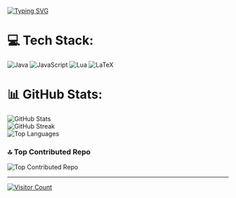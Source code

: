 <a href="https://git.io/typing-svg"><img src="https://readme-typing-svg.demolab.com?font=Open+Sans&weight=600&size=25&letterSpacing=0.025em&duration=3500&pause=1500&color=F7F7F7&center=true&vCenter=true&width=435&lines=Hi+There!+%F0%9F%A4%9A;I'm+Santiago+Gavil%C3%A1n+%F0%9F%A7%91%E2%80%8D%F0%9F%92%BB;Computer+Engineering+Student+%F0%9F%A7%91%E2%80%8D%F0%9F%92%BB" alt="Typing SVG" /></a>

<h1>💻 Tech Stack:</h1>
<img src="https://img.shields.io/badge/java-%23ED8B00.svg?style=for-the-badge&logo=openjdk&logoColor=white" alt="Java">
<img src="https://img.shields.io/badge/javascript-%23323330.svg?style=for-the-badge&logo=javascript&logoColor=%23F7DF1E" alt="JavaScript">
<img src="https://img.shields.io/badge/lua-%232C2D72.svg?style=for-the-badge&logo=lua&logoColor=white" alt="Lua">
<img src="https://img.shields.io/badge/latex-%23008080.svg?style=for-the-badge&logo=latex&logoColor=white" alt="LaTeX">

<h1>📊 GitHub Stats:</h1>
<img src="https://github-readme-stats.vercel.app/api?username=Gavilan-S&theme=dark&hide_border=true&include_all_commits=true&count_private=true" alt="GitHub Stats"><br/>
<img src="https://github-readme-streak-stats.herokuapp.com/?user=Gavilan-S&theme=dark&hide_border=true" alt="GitHub Streak"><br/>
<img src="https://github-readme-stats.vercel.app/api/top-langs/?username=Gavilan-S&theme=dark&hide_border=true&include_all_commits=true&count_private=true&layout=compact" alt="Top Languages">

<h3>🔝 Top Contributed Repo</h3>
<img src="https://github-contributor-stats.vercel.app/api?username=Gavilan-S&limit=5&theme=dark&combine_all_yearly_contributions=true" alt="Top Contributed Repo">

<hr>
<a href="https://visitcount.itsvg.in">
    <img src="https://visitcount.itsvg.in/api?id=Gavilan-S&icon=5&color=12" alt="Visitor Count">
</a>

<!-- Proudly created with GPRM ( https://gprm.itsvg.in ) -->

